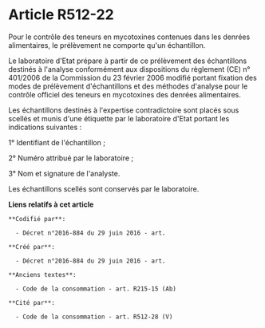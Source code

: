 # Article R512-22

Pour le contrôle des teneurs en mycotoxines contenues dans les denrées alimentaires, le prélèvement ne comporte qu'un
échantillon.

Le laboratoire d'Etat prépare à partir de ce prélèvement des échantillons destinés à l'analyse conformément aux dispositions
du règlement (CE) n° 401/2006 de la Commission du 23 février 2006 modifié portant fixation des modes de prélèvement
d'échantillons et des méthodes d'analyse pour le contrôle officiel des teneurs en mycotoxines des denrées alimentaires.

Les échantillons destinés à l'expertise contradictoire sont placés sous scellés et munis d'une étiquette par le laboratoire
d'Etat portant les indications suivantes :

1° Identifiant de l'échantillon ;

2° Numéro attribué par le laboratoire ;

3° Nom et signature de l'analyste.

Les échantillons scellés sont conservés par le laboratoire.

**Liens relatifs à cet article**

	**Codifié par**:

	  - Décret n°2016-884 du 29 juin 2016 - art.

	**Créé par**:

	  - Décret n°2016-884 du 29 juin 2016 - art.

	**Anciens textes**:

	  - Code de la consommation - art. R215-15 (Ab)

	**Cité par**:

	  - Code de la consommation - art. R512-28 (V)
